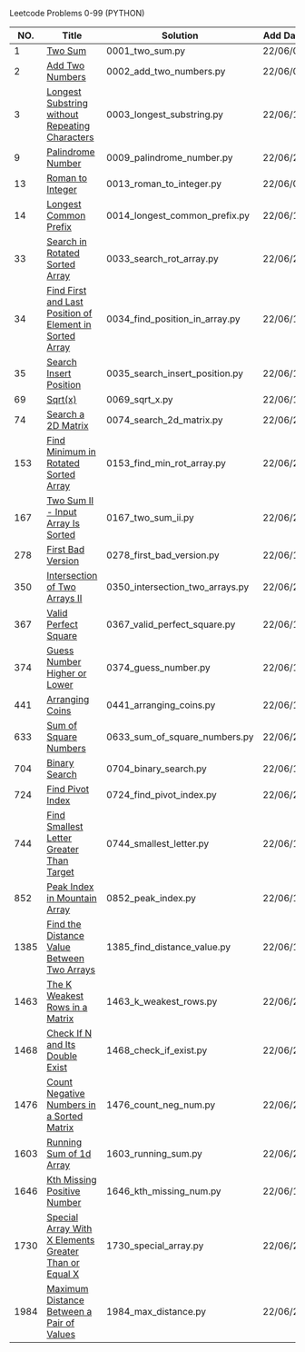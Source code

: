 Leetcode Problems 0-99 (PYTHON)

|NO.|Title|Solution|Add Date|Difficulty|
|---|-----|--------|--------|----------|
|1|[Two Sum][1]|0001_two_sum.py|22/06/06|Easy|
|2|[Add Two Numbers][2]|0002_add_two_numbers.py|22/06/06|Easy|
|3|[Longest Substring without Repeating Characters][3]|0003_longest_substring.py|22/06/14|Easy|
|9|[Palindrome Number][9]|0009_palindrome_number.py|22/06/21|Easy|
|13|[Roman to Integer][13]|0013_roman_to_integer.py|22/06/06|Easy|
|14|[Longest Common Prefix][14]|0014_longest_common_prefix.py|22/06/17|Easy|
|33|[Search in Rotated Sorted Array][33]|0033_search_rot_array.py|22/06/23|Medium|
|34|[Find First and Last Position of Element in Sorted Array][34]|0034_find_position_in_array.py|22/06/17|Medium|
|35|[Search Insert Position][35]|0035_search_insert_position.py|22/06/14|Easy|
|69|[Sqrt(x)][69]|0069_sqrt_x.py|22/06/15|Easy|
|74|[Search a 2D Matrix][74]|0074_search_2d_matrix.py|22/06/21|Medium|
|153|[Find Minimum in Rotated Sorted Array][153]|0153_find_min_rot_array.py|22/06/24|Medium|
|167|[Two Sum II - Input Array Is Sorted][167]|0167_two_sum_ii.py|22/06/20|Medium|
|278|[First Bad Version][278]|0278_first_bad_version.py|22/06/17|Easy|
|350|[Intersection of Two Arrays II][350]|0350_intersection_two_arrays.py|22/06/22|Easy|
|367|[Valid Perfect Square][367]|0367_valid_perfect_square.py|22/06/15|Easy|
|374|[Guess Number Higher or Lower][374]|0374_guess_number.py|22/06/13|Easy|
|441|[Arranging Coins][441]|0441_arranging_coins.py|22/06/19|Easy|
|633|[Sum of Square Numbers][633]|0633_sum_of_square_numbers.py|22/06/22|Medium|
|704|[Binary Search][704]|0704_binary_search.py|22/06/13|Easy|
|724|[Find Pivot Index][724]|0724_find_pivot_index.py|22/06/24|Easy|
|744|[Find Smallest Letter Greater Than Target][744]|0744_smallest_letter.py|22/06/16|Easy|
|852|[Peak Index in Mountain Array][852]|0852_peak_index.py|22/06/14|Easy|
|1385|[Find the Distance Value Between Two Arrays][1385]|1385_find_distance_value.py|22/06/15|Easy|
|1463|[The K Weakest Rows in a Matrix][1463]|1463_k_weakest_rows.py|22/06/21|Easy|
|1468|[Check If N and Its Double Exist][1468]|1468_check_if_exist.py|22/06/21|Easy|
|1476|[Count Negative Numbers in a Sorted Matrix][1476]|1476_count_neg_num.py|22/06/21|Easy|
|1603|[Running Sum of 1d Array][1603]|1603_running_sum.py|22/06/24|Easy|
|1646|[Kth Missing Positive Number][1646]|1646_kth_missing_num.py|22/06/19|Easy|
|1730|[Special Array With X Elements Greater Than or Equal X][1730]|1730_special_array.py|22/06/20|Easy|
|1984|[Maximum Distance Between a Pair of Values][1984]|1984_max_distance.py|22/06/23|Medium|

[1]:https://oj.leetcode.com/problems/two-sum/
[2]:https://oj.leetcode.com/problems/add-two-numbers/
[3]:https://oj.leetcode.com/problems/longest-substring-without-repeating-characters/
[9]:https://oj.leetcode.com/problems/palindrome-number/
[13]:https://oj.leetcode.com/problems/roman-to-integer/
[14]:https://oj.leetcode.com/problems/longest-common-prefix/
[33]:https://oj.leetcode.com/problems/search-in-rotated-sorted-array/
[34]:https://oj.leetcode.com/problems/find-first-and-last-position-of-element-in-sorted-array/
[35]:https://oj.leetcode.com/problems/search-insert-position/
[69]:https://oj.leetcode.com/problems/sqrtx/
[74]:https://oj.leetcode.com/problems/search-a-2d-matrix/
[153]:https://oj.leetcode.com/problems/find-minimum-in-rotated-sorted-array/
[167]:https://oj.leetcode.com/problems/two-sum-ii-input-array-is-sorted/
[278]:https://oj.leetcode.com/problems/first-bad-version/
[350]:https://oj.leetcode.com/problems/intersection-of-two-arrays-ii/
[367]:https://oj.leetcode.com/problems/valid-perfect-square/
[374]:https://oj.leetcode.com/problems/guess-number-higher-or-lower/
[441]:https://oj.leetcode.com/problems/arranging-coins/
[633]:https://oj.leetcode.com/problems/sum-of-square-numbers/
[704]:https://oj.leetcode.com/problems/binary-search/
[724]:https://oj.leetcode.com/problems/find-pivot-index/
[744]:https://oj.leetcode.com/problems/find-smallest-letter-greater-than-target/
[852]:https://oj.leetcode.com/problems/peak-index-in-a-mountain-array/
[1385]:https://oj.leetcode.com/problems/find-the-distance-value-between-two-arrays/
[1463]:https://oj.leetcode.com/problems/the-k-weakest-rows-in-a-matrix/
[1468]:https://oj.leetcode.com/problems/check-if-n-and-its-double-exist/
[1476]:https://oj.leetcode.com/problems/count-negative-numbers-in-a-sorted-matrix/
[1603]:https://oj.leetcode.com/problems/running-sum-of-1d-array/
[1646]:https://oj.leetcode.com/problems/kth-missing-positive-number/
[1730]:https://oj.leetcode.com/problems/special-array-with-x-elements-greater-than-or-equal-x/
[1984]:https://oj.leetcode.com/problems/maximum-distance-between-a-pair-of-values/
